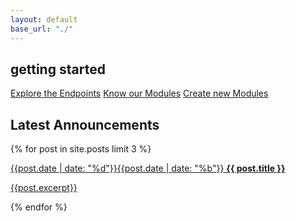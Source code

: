 ```yaml
---
layout: default
base_url: "./"
---
```


## getting started

<div id="intro"></div>

[Explore the Endpoints][Explore the Endpoints]
[Know our Modules][Know our Modules]
[Create new Modules][Create new Modules]

## Latest Announcements
{% for post in site.posts limit 3 %}
<article>
	<a href="{{ post.url }}">
	<time pubdate datetime="{{ post.date }}" class="one columns alpha"><span>{{post.date | date: "%d"}}</span><span>{{post.date | date: "%b"}}</span></time>
	<strong>{{ post.title }}</strong>
	<p>{{post.excerpt}}</p>
</a>
</article>
{% endfor %}

[Explore the Endpoints]: /dev/api/
[Know our Modules]: /dev/sub-projects/
[Create new Modules]: /dev/tutorials/create-your-own-application/
